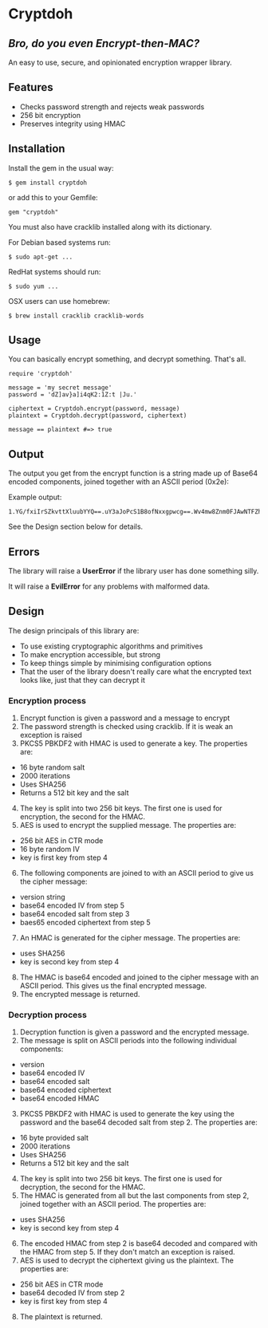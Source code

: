 # Cryptdoh

## *Bro, do you even Encrypt-then-MAC?*

An easy to use, secure, and opinionated encryption wrapper library.

## Features

* Checks password strength and rejects weak passwords
* 256 bit encryption
* Preserves integrity using HMAC

## Installation

Install the gem in the usual way:

    $ gem install cryptdoh

or add this to your Gemfile:

    gem "cryptdoh"

You must also have cracklib installed along with its dictionary.

For Debian based systems run:

    $ sudo apt-get ...

RedHat systems should run:

    $ sudo yum ...

OSX users can use homebrew:

    $ brew install cracklib cracklib-words

## Usage

You can basically encrypt something, and decrypt something. That's all.

    require 'cryptdoh'

    message = 'my secret message'
    password = 'dZ]av}a]i4qK2:1Z:t |Ju.'

    ciphertext = Cryptdoh.encrypt(password, message)
    plaintext = Cryptdoh.decrypt(password, ciphertext)

    message == plaintext #=> true

## Output

The output you get from the encrypt function is a string made up of Base64 encoded components, joined together with an ASCII period (0x2e):

Example output:

    1.YG/fxiIrSZkvttXluubYYQ==.uY3aJoPcS1B8ofNxxgpwcg==.Wv4mw8Znm0FJAwNTFZhZmRs=.xAVyf0rzeCqgtNuTDDBQ7xbmBafG+mGxyH7KhH/BIRo=

See the Design section below for details.

## Errors

The library will raise a **UserError** if the library user has done something silly.

It will raise a **EvilError** for any problems with malformed data.

## Design

The design principals of this library are:

* To use existing cryptographic algorithms and primitives
* To make encryption accessible, but strong
* To keep things simple by minimising configuration options
* That the user of the library doesn't really care what the encrypted text looks like, just that they can decrypt it

### Encryption process

1. Encrypt function is given a password and a message to encrypt
2. The password strength is checked using cracklib. If it is weak an exception is raised
3. PKCS5 PBKDF2 with HMAC is used to generate a key. The properties are:
  * 16 byte random salt
  * 2000 iterations
  * Uses SHA256
  * Returns a 512 bit key and the salt
4. The key is split into two 256 bit keys. The first one is used for encryption, the second for the HMAC.
5. AES is used to encrypt the supplied message. The properties are:
  * 256 bit AES in CTR mode
  * 16 byte random IV
  * key is first key from step 4
6. The following components are joined to with an ASCII period to give us the cipher message:
  * version string
  * base64 encoded IV from step 5
  * base64 encoded salt from step 3
  * baes65 encoded ciphertext from step 5
7. An HMAC is generated for the cipher message. The properties are:
  * uses SHA256
  * key is second key from step 4
8. The HMAC is base64 encoded and joined to the cipher message with an ASCII period. This gives us the final encrypted message.
9. The encrypted message is returned.

### Decryption process

1. Decryption function is given a password and the encrypted message.
2. The message is split on ASCII periods into the following individual components:
  * version
  * base64 encoded IV
  * base64 encoded salt
  * base64 encoded ciphertext
  * base64 encoded HMAC
3. PKCS5 PBKDF2 with HMAC is used to generate the key using the password and the base64 decoded salt from step 2. The properties are:
  * 16 byte provided salt
  * 2000 iterations
  * Uses SHA256
  * Returns a 512 bit key and the salt
4. The key is split into two 256 bit keys. The first one is used for decryption, the second for the HMAC.
5. The HMAC is generated from all but the last components from step 2, joined together with an ASCII period. The properties are:
  * uses SHA256
  * key is second key from step 4
6. The encoded HMAC from step 2 is base64 decoded and compared with the HMAC from step 5. If they don't match an exception is raised.
7. AES is used to decrypt the ciphertext giving us the plaintext. The properties are:
  * 256 bit AES in CTR mode
  * base64 decoded IV from step 2
  * key is first key from step 4
8. The plaintext is returned.
